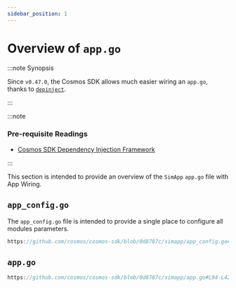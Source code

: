 ```yaml
---
sidebar_position: 1
---
```


# Overview of `app.go`

:::note Synopsis

Since `v0.47.0`, the Cosmos SDK allows much easier wiring an `app.go`, thanks to [`depinject`](../tooling/02-depinject.md).

:::

:::note

### Pre-requisite Readings

* [Cosmos SDK Dependency Injection Framework](../tooling/02-depinject.md)

:::

This section is intended to provide an overview of the `SimApp` `app.go` file with App Wiring.

## `app_config.go`

The `app_config.go` file is intended to provide a single place to configure all modules parameters.

```go reference
https://github.com/cosmos/cosmos-sdk/blob/0d8787c/simapp/app_config.go#L52-L233
```

## `app.go`

```go reference
https://github.com/cosmos/cosmos-sdk/blob/0d8787c/simapp/app.go#L94-L427
```

